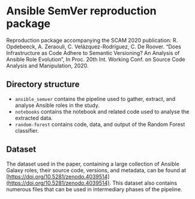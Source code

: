 # Ansible SemVer reproduction package

Reproduction package accompanying the SCAM 2020 publication: R. Opdebeeck, A. Zeraouli, C. Velázquez-Rodríguez, C. De Roover. “Does Infrastructure as Code Adhere to Semantic Versioning? An Analysis of Ansible Role Evolution”, In Proc. 20th Int. Working Conf. on Source Code Analysis and Manipulation, 2020.

## Directory structure

- `ansible_semver` contains the pipeline used to gather, extract, and analyse Ansible roles in the study.
- `notebooks` contains the notebook and related code used to analyse the extracted data.
- `random-forest` contains code, data, and output of the Random Forest classifier.

## Dataset
The dataset used in the paper, containing a large collection of Ansible Galaxy roles, their source code, versions, and metadata, can be found at [https://doi.org/10.5281/zenodo.4039514](https://doi.org/10.5281/zenodo.4039514). This dataset also contains numerous files that can be used in intermediary phases of the pipeline.
